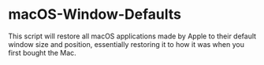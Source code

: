 # macOS-Window-Defaults
This script will restore all macOS applications made by Apple to their default window size and position, essentially restoring it to how it was when you first bought the Mac.
